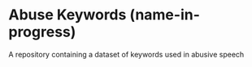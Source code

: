 # Abuse Keywords (name-in-progress)

A repository containing a dataset of keywords used in abusive speech
